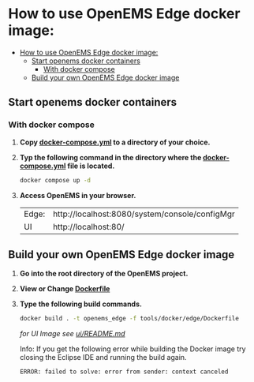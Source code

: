 # How to use OpenEMS Edge docker image:

- [How to use OpenEMS Edge docker image:](#how-to-use-openems-edge-docker-image)
  - [Start openems docker containers](#start-openems-docker-containers)
    - [With docker compose](#with-docker-compose)
  - [Build your own OpenEMS Edge docker image](#build-your-own-openems-edge-docker-image)

## Start openems docker containers

### With docker compose
1. **Copy [docker-compose.yml](./docker-compose.yml) to a directory of your choice.**

2. **Typ the following command in the directory where the [docker-compose.yml](./docker-compose.yml) file is located.**
    
    ```bash
    docker compose up -d
    ```

3. **Access OpenEMS in your browser.**
   
    |       |                                                |
    | ----- | ---------------------------------------------- |
    | Edge: | http://localhost:8080/system/console/configMgr |
    | UI    | http://localhost:80/                           |

## Build your own OpenEMS Edge docker image

1. **Go into the root directory of the OpenEMS project.**

2. **View or Change [Dockerfile](./Dockerfile)**

3. **Type the following build commands.**
   
    ```bash
    docker build . -t openems_edge -f tools/docker/edge/Dockerfile
    ```

    *for UI Image see [ui/README.md](../ui/README.md)*

   Info: If you get the following error while building the Docker image try closing the Eclipse IDE and running the build again.
    ```
    ERROR: failed to solve: error from sender: context canceled
    ```
